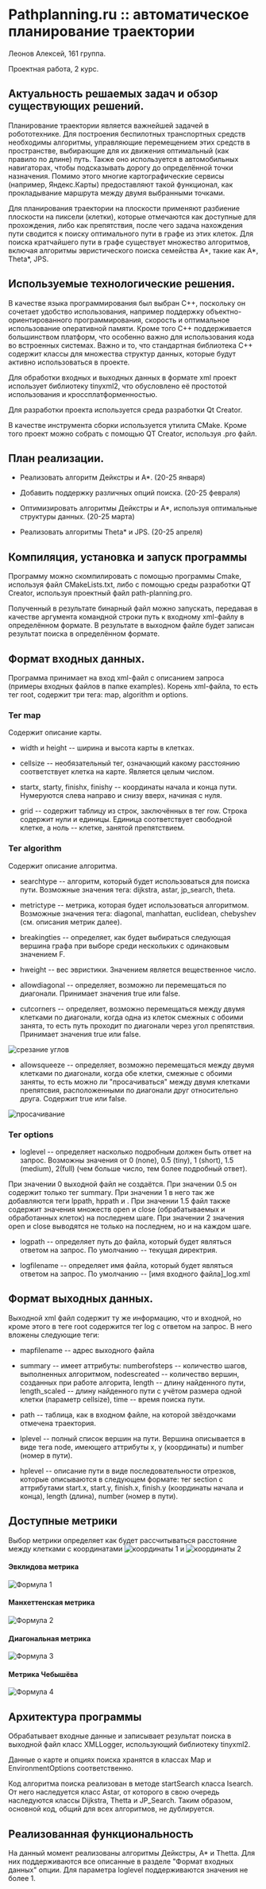 # Pathplanning.ru :: автоматическое планирование траектории 
Леонов Алексей, 161 группа.

Проектная работа, 2 курс.

## Актуальность решаемых задач и обзор существующих решений.

Планирование траектории является важнейшей задачей в робототехнике. Для построения беспилотных транспортных средств необходимы алгоритмы, управляющие перемещением этих средств в пространстве, выбирающие для их движения оптимальный (как правило по длине) путь.
Также оно используется в автомобильных навигаторах, чтобы подсказывать дорогу до определённой точки назначения.
Помимо этого многие картографические сервисы (например, Яндекс.Карты) предоставляют такой функционал, как прокладывание маршрута между двумя выбранными точками.

Для планирования траектории на плоскости применяют разбиение плоскости на пиксели (клетки), которые отмечаются как доступные для прохождения, либо как препятствия, после чего задача нахождения пути сводится к поиску оптимального пути в графе из этих клеток.
Для поиска кратчайшего пути в графе существует множество алгоритмов, включая алгоритмы эвристического поиска семейства A*, такие как A*, Theta*, JPS.

## Используемые технологические решения.

В качестве языка программирования был выбран C++, поскольку он сочетает удобство использования, например поддержку объектно-ориентированного программирования, скорость и оптимальное использование оперативной памяти. Кроме того С++ поддерживается большинством платформ, что особенно важно для использования кода во встроенных системах. Важно и то, что стандартная библиотека C++ содержит классы для множества структур данных, которые будут активно использоваться в проекте.

Для обработки входных и выходных данных в формате xml проект использует библиотеку tinyxml2, что обусловлено её простотой использования и кроссплатформенностью.

Для разработки проекта используется среда разработки Qt Creator.

В качестве инструмента сборки используется утилита CMake. Кроме того проект можно собрать с помощью QT Creator, используя .pro файл.

## План реализации.

+ Реализовать алгоритм Дейкстры и A*. (20-25 января)

+ Добавить поддержку различных опций поиска. (20-25 февраля)

+ Оптимизировать алгоритмы Дейкстры и A*, используя оптимальные структуры данных. (20-25 марта)

+ Реализовать алгоритмы Theta* и JPS. (20-25 апреля)

## Компиляция, установка и запуск программы

Программу можно скомпилировать с помощью программы Cmake, используя файл CMakeLists.txt, либо с помощью среды разработки QT Creator, используя проектный файл path-planning.pro.

Полученный в результате бинарный файл можно запускать, передавая в качестве аргумента командной строки путь к входному xml-файлу в определённом формате. В результате в выходном файле будет записан результат поиска в определённом формате. 

## Формат входных данных.

Программа принимает на вход xml-файл с описанием запроса (примеры входных файлов в папке examples). Корень xml-файла, то есть тег root, содержит три тега: map, algorithm и options.

### Тег map

Содержит описание карты.

+ width и height -- ширина и высота карты в клетках.

+ cellsize -- необязательный тег, означающий какому расстоянию соответствует клетка на карте. Является целым числом.

+ startx, starty, finishx, finishy -- координаты начала и конца пути. Нумеруются слева направо и снизу вверх, начиная с нуля.

+ grid -- содержит таблицу из строк, заключённых в тег row. Строка содержит нули и единицы. Единица соответствует свободной клетке, а ноль -- клетке, занятой препятствием.

### Тег algorithm

Содержит описание алгоритма.

+ searchtype -- алгоритм, который будет использоваться для поиска пути. Возможные значения тега: dijkstra, astar, jp_search, theta.

+ metrictype -- метрика, которая будет использоваться алгоритмом. Возможные значения тега: diagonal, manhattan, euclidean, chebyshev (см. описания метрик далее).

+ breakingties -- определяет, как будет выбираться следующая вершина графа при выборе среди нескольких с одинаковым значением F.

+ hweight -- вес эвристики. Значением является вещественное число.

+ allowdiagonal -- определяет, возможно ли перемещаться по диагонали. Принимает значения true или false.

+ cutcorners -- определяет, возможно перемещаться между двумя клетками по диагонали, когда одна из клеток смежных с обоими занята, то есть путь проходит по диагонали через угол препятствия. Принимает значения true или false.

![срезание углов](readme_img/cc.png)

+ allowsqueeze -- определяет, возможно перемещаться между двумя клетками по диагонали, когда обе клетки, смежные с обоими заняты, то есть можно ли "просачиваться" между двумя клетками препятсвия, расположенными по диагонали друг относительно друга. Содержит true или false.

![просачивание](readme_img/sc.png)

### Тег options

+ loglevel -- определяет насколько подробным должен быть ответ на запрос. Возможны значения от 0 (none), 0.5 (tiny), 1 (short), 1.5 (medium), 2(full) (чем больше число, тем более подробный ответ).

При значении 0 выходной файл не создаётся. При значении 0.5 он содержит только тег summary. При значении 1 в него так же добавляются теги lppath, hppath и . При значении 1.5 файл также содержит значения множеств open и close (обрабатываемых и обработанных клеток) на последнем шаге. При значении 2 значения open и close выводятся не только на последнем, но и на каждом шаге. 

+ logpath -- определяет путь до файла, который будет являться ответом на запрос. По умолчанию -- текущая директрия.

+ logfilename -- определяет имя файла, который будет являться ответом на запрос. По умолчанию -- \[имя входного файла\]\_log.xml

## Формат выходных данных.

Выходной xml файл содержит ту же информацию, что и входной, но кроме этого в теге root содержится тег log с ответом на запрос. В него вложены следующие теги:

+ mapfilename -- адрес выходного файла

+ summary -- имеет аттрибуты: numberofsteps -- количество шагов, выполненных алгоритмом, nodescreated -- количество вершин, созданных при работе алгорита, length -- длину найденного пути, length_scaled -- длину найденного пути с учётом размера одной клетки (параметр cellsize), time -- время поиска пути.

+ path -- таблица, как в входном файле, на которой звёздочками отмечена траектория.

+ lplevel -- полный список вершин на пути. Вершина описывается в виде тега node, имеющего аттрибуты x, y (координаты) и number (номер в пути).

+ hplevel -- описание пути в виде последовательности отрезков, которые описываются в следующем формате: тег section с аттрибутами start.x, start.y, finish.x, finish.y (координаты начала и конца), length (длина), number (номер в пути).

## Доступные метрики

Выбор метрики определяет как будет рассчитываться расстояние между клетками с координатами ![координаты 1](readme_img/c1.png) и ![координаты 2](readme_img/c2.png)

#### Эвклидова метрика

![Формула 1](readme_img/f1.png)

#### Манхеттенская метрика

![Формула 2](readme_img/f2.png)

#### Диагональная метрика

![Формула 3](readme_img/f3.png)

#### Метрика Чебышёва

![Формула 4](readme_img/f4.png)

## Архитектура программы

Обрабатывает входные данные и записывает результат поиска в выходной файл класс XMLLogger, использующий библиотеку tinyxml2.

Данные о карте и опциях поиска хранятся в классах Map и EnvironmentOptions соответственно.

Код алгоритма поиска реализован в методе startSearch класса Isearch. От него наследуется класс Astar, от которого в свою очередь наследуются классы Dijkstra, Thetta и JP_Search. Таким образом, основной код, общий для всех алгоритмов, не дублируется.

## Реализованная функциональность

На данный момент реализованы алгоритмы Дейкстры, A* и Thetta. Для них поддерживаются все описанные в разделе "Формат входных данных" опции. Для параметра loglevel поддерживаются значения не более 1.
